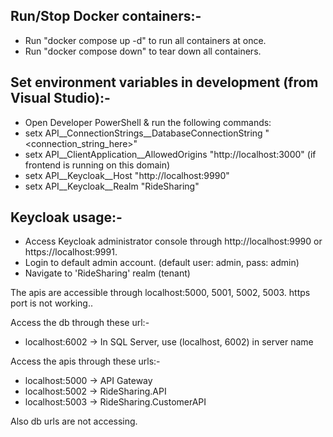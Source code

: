 ## Run/Stop Docker containers:-

- Run "docker compose up -d" to run all containers at once.
- Run "docker compose down" to tear down all containers.

## Set environment variables in development (from Visual Studio):-

- Open Developer PowerShell & run the following commands:
- setx API__ConnectionStrings__DatabaseConnectionString "<connection_string_here>"
- setx API__ClientApplication__AllowedOrigins "http://localhost:3000" (if frontend is running on this domain)
- setx API__Keycloak__Host "http://localhost:9990"
- setx API__Keycloak__Realm "RideSharing"

## Keycloak usage:-

- Access Keycloak administrator console through http://localhost:9990 or https://localhost:9991.
- Login to default admin account. (default user: admin, pass: admin)
- Navigate to 'RideSharing' realm (tenant)

The apis are accessible through localhost:5000, 5001, 5002, 5003. https port is not working..

Access the db through these url:-

- localhost:6002 -> In SQL Server, use (localhost, 6002) in server name

Access the apis through these urls:-

- localhost:5000 -> API Gateway
- localhost:5002 -> RideSharing.API
- localhost:5003 -> RideSharing.CustomerAPI


Also db urls are not accessing.